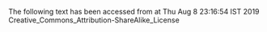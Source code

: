 The following text has been accessed from at Thu Aug 8 23:16:54 IST 2019
Creative_Commons_Attribution-ShareAlike_License
